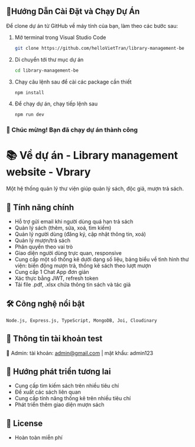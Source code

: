 ## 📌Hướng Dẫn Cài Đặt và Chạy Dự Án

Để clone dự án từ GitHub về máy tính của bạn, làm theo các bước sau:

1. Mở terminal trong Visual Studio Code
   ```bash
   git clone https://github.com/helloVietTran/library-management-be
2. Di chuyển tới thư mục dự án
   ```bash
   cd library-management-be

5. Chạy câu lệnh sau để cài các package cần thiết
     ```bash
     npm install
6. Để chạy dự án, chạy tiếp lệnh sau
     ```bash
     npm run dev
     ```
### 🎉 Chúc mừng! Bạn đã chạy dự án thành công 

# 📚 Về dự án - Library management website - Vbrary

Một hệ thống quản lý thư viện giúp quản lý sách, độc giả, mượn trả sách. 

## 🚀 Tính năng chính
- Hỗ trợ gửi email khi người dùng quá hạn trả sách
- Quản lý sách (thêm, sửa, xoá, tìm kiếm)
- Quản lý người dùng (đăng ký, cập nhật thông tin, xoá)
- Quản lý mượn/trả sách
- Phân quyền theo vai trò
- Giao diện người dùng trực quan, responsive
- Cung cấp một số thống kê dưới dạng số liệu, bảng biểu về tình hình thư viện: biến động mượn trả, thống kê sách theo lượt mượn
- Cung cấp 1 Chat App đơn giản
- Xác thực bằng JWT, refresh token
- Tải file .pdf, .xlsx chứa thông tin sách và tác giả

## 🛠️ Công nghệ nổi bật
    Node.js, Express.js, TypeScript, MongoDB, Joi, Cloudinary
    
## 👤 Thông tin tài khoản test 
📌 Admin: tài khoản: admin@gmail.com | mật khẩu: admin123

## 📌 Hướng phát triển tương lai
- Cung cấp tìm kiếm sách trên nhiều tiêu chí
- Đề xuất các sách liên quan
- Cung cấp tính năng thống kê trên nhiều tiêu chí
- Phát triển thêm giao diện mượn sách

## 📄 License
- Hoàn toàn miễn phí



   
    
   
   
